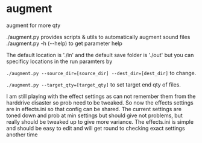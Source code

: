 # augment
augment for more qty

./augment.py provides scripts & utils to automatically augment sound files ./augment.py -h (--help) to get parameter help

The default location is './in' and the default save folder is './out' but you can specificy locations in the run paramters by

`./augment.py --source_dir=[source_dir] --dest_dir=[dest_dir]` to change.


`./augment.py --target_qty=[target_qty]` to set target end qty of files.

I am still playing with the effect settings as can not remember them from the harddrive disaster so prob need to be tweaked.
So now the effects settings are in effects.ini so that config can be shared.
The current settings are toned down and prob at min settings but should give not problems, but really should be tweaked up to give more variance. 
The effects.ini is simple and should be easy to edit and will get round to checking exact settings another time




